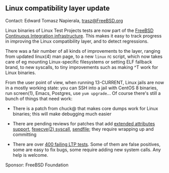 ## Linux compatibility layer update ##

Contact: Edward Tomasz Napierala, <trasz@FreeBSD.org>

Linux binaries of Linux Test Projects tests are now part
of the [FreeBSD Continuous Integration infrastructure](https://ci.FreeBSD.org).
This makes it easy to track progress in improving the Linux
compatibility layer, and to detect regressions.

There was a fair number of all kinds of improvements to the layer,
ranging from updated linux(4) man page, to a new `linux` rc script,
which now takes care of eg mounting Linux-specific filesystems
or setting ELF fallback brand, to new syscalls, to tiny improvements
such as making ^T work for Linux binaries.

From the user point of view, when running 13-CURRENT, Linux jails
are now in a mostly working state: you can SSH into a jail with
CentOS 8 binaries, run screen(1), Emacs, Postgres, use `yum upgrade`...
Of course there's still a bunch of things that need work:

 - There is a patch from chuck@ that makes core dumps work for
   Linux binaries; this will make debugging much easier

 - There are pending reviews for patches that add
   [extended attributes support](https://reviews.freebsd.org/D13209),
   [fexecve(2) syscall](https://reviews.freebsd.org/D10275),
   [sendfile](https://reviews.freebsd.org/D19917); they require wrapping
   up and committing

 - There are over [400 failing LTP tests](https://ci.freebsd.org/job/FreeBSD-head-amd64-test_ltp/).
   Some of them are false positives, some are easy to fix bugs, some require adding
   new system calls.  Any help is welcome.

Sponsor: FreeBSD Foundation
